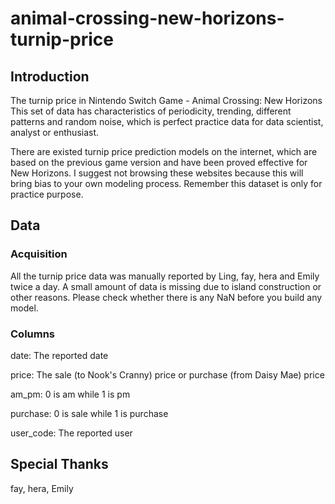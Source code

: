 # animal-crossing-new-horizons-turnip-price
## Introduction
The turnip price in Nintendo Switch Game - Animal Crossing: New Horizons
This set of data has characteristics of periodicity, trending, different patterns and random noise, which is perfect practice data for data scientist, analyst or enthusiast. 

There are existed turnip price prediction models on the internet, which are based on the previous game version and have been proved effective for New Horizons. I suggest not browsing these websites because this will bring bias to your own modeling process. Remember this dataset is only for practice purpose.

## Data
### Acquisition
All the turnip price data was manually reported by Ling, fay, hera and Emily twice a day. A small amount of data is missing due to island construction or other reasons. Please check whether there is any NaN before you build any model.
### Columns
date: The reported date

price: The sale (to Nook's Cranny) price or purchase (from Daisy Mae) price

am_pm: 0 is am while 1 is pm

purchase: 0 is sale while 1 is purchase

user_code: The reported user

## Special Thanks
fay, hera, Emily
